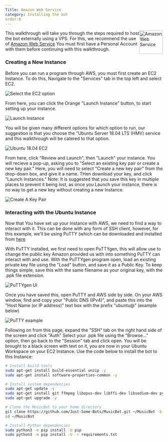 ```yaml
---
Title: Amazon Web Service
category: Installing the bot
order:8
---
```


<img class="doc-img" src="{{ site.baseurl }}/images/AWS/AWS.PNG" alt="Amazon Web Service" style="width:75px;
float: right;"/>

This walkthrough will take you through the steps required to host the bot externally using a VPS. 
For this, we recommend the use of [Amazon Web Service](aws.amazon.com)
You must first have a Personal Account with them before continuing with this walkthrough.


### Creating a New Instance
Before you can run a program through AWS, you must first create an EC2 Instance. To do this, Navigate to the "Services" tab in the top left
and select EC2.

<img src="{{ site.baseurl }}/images/AWS/Select_EC2.PNG" alt="Select the EC2 option"/>

From here, you can click the Orange "Launch Instance" button, to start setting up your instance.

<img src="{{ site.baseurl }}/images/AWS/Launch_Instance.PNG" alt="Launch Instance"/>

You will be given many different options for which option to run, our suggestion is that you choose the "Ubuntu Server 18.04 LTS (HMV) service 
and this walkthrough will be catered to that option.

<img src="{{ site.baseurl }}/images/AWS/Free_Tier_Ubuntu.PNG" alt="Ubuntu 18.04 EC2"/>

From here, click "Review and Launch", then "Launch" your instance. You will recieve a pop-up, asking you to "Select an existing key pair or create a new key pair."
Here, you will need to select "Create a new key pair" from the drop-down box, and give it a name. THen download your key, and click "Launch Instances."
Note: It is suggested that you save this key in multiple places to prevent it being lost, as once you Launch your instance, there is no way to get a new key without creating a new Instance.

<img src="{{ site.baseurl }}/images/AWS/Create_New_Key_Pair.PNG" alt="Create A Key Pair" />

### Interacting with the Ubuntu Instance
Now that You have set up your Instance with AWS, we need to find a way to interact with it. This can be done with any form of SSH client, however, for this example, we'll be using PuTTY (which can be downloaded and installed from [here](https://www.chiark.greenend.org.uk/~sgtatham/putty/latest.html)

With PuTTY installed, we first need to open PuTTYgen, this will allow use to change the public key Amazon provided us with into something PuTTY can interact with and use.
With the PuTTYgen program open, load an existing private key file using the "Load" button, and save it as a Public Key. To keep things simple, save this with the same filename as your original key, with the .ppk file extension.

<img src="{{ site.baseurl }}/images/AWS/PuTTYgen.PNG" alt="PuTTYgen UI"/>

Once you have saved this, open PuTTY and AWS side by side. On your AWS window, find and copy your "Public DNS (IPv4)", and paste this into the "Host Name (or IP address)" text box with the prefix "ubuntu@" (example below)

<img src="{{ site.baseurl }}/images/AWS/Connect_IP.PNG" alt="PuTTY example"/>

Following on from this page, expand the "SSH" tab on the right hand side of the screen and click "Auth" 
Select your .ppk file using the "Browse..." option, then go back to the "Session" tab and click open. 
You will be brought to a black screen with text on it, you are now in your Ubuntu Workspace on your EC2 Instance.
Use the code below to install the bot to this Instance:

~~~ bash
# Install build tools
sudo apt-get install build-essential unzip -y
sudo apt-get install software-properties-common -y

# Install system dependencies
sudo apt-get update -y
sudo apt-get install git ffmpeg libopus-dev libffi-dev libsodium-dev python3-pip 
sudo apt-get upgrade -y

# Clone the MusicBot to your home directory
git clone https://github.com/Just-Some-Bots/MusicBot.git ~/MusicBot -b master
cd ~/MusicBot

# Install Python dependencies
sudo python3 -m pip install -U pip
sudo python3 -m pip install -U -r requirements.txt
~~~
